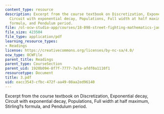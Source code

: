 ```yaml
---
content_type: resource
description: Excerpt from the course textbook on Discretization, Exponential decay,
  Circuit with exponential decay, Populations, Full width at half maximum, Stirling?s
  formula, and Pendulum period.
file: /ol-ocw-studio-app/courses/18-098-street-fighting-mathematics-january-iap-2008/eacc3543cfbc472faa4908aa2ed96140_3.pdf
file_size: 423504
file_type: application/pdf
learning_resource_types:
- Readings
license: https://creativecommons.org/licenses/by-nc-sa/4.0/
ocw_type: OCWFile
parent_title: Readings
parent_type: CourseSection
parent_uid: 1920b094-8f7f-7777-7a7a-afdf0a1110f1
resourcetype: Document
title: 3.pdf
uid: eacc3543-cfbc-472f-aa49-08aa2ed96140
---
```

Excerpt from the course textbook on Discretization, Exponential decay, Circuit with exponential decay, Populations, Full width at half maximum, Stirling?s formula, and Pendulum period.